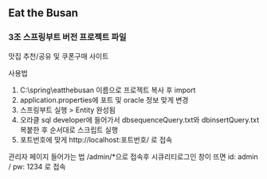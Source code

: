 ## Eat the Busan 
### 3조 스프링부트 버전 프로젝트 파일
맛집 추천/공유 및 쿠폰구매 사이트

사용법 
1. C:\spring\eatthebusan 이름으로 프로젝트 복사 후 import
2. application.properties에 포트 및 oracle 정보 맞게 변경
3. 스프링부트 실행 > Entity 완성됨
4. 오라클 sql developer에 들어가서 dbsequenceQuery.txt와 dbinsertQuery.txt 복붙한 후 순서대로 스크립트 실행
5. 포트번호에 맞게 http://localhost:포트번호/ 로 접속

관리자 페이지 들어가는 법
/admin/*으로 접속후 시큐리티로그인 창이 뜨면 id: admin / pw: 1234 로 접속
